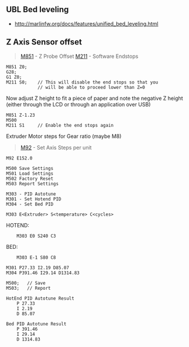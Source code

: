 
## UBL Bed leveling
- http://marlinfw.org/docs/features/unified_bed_leveling.html

## Z Axis Sensor offset
> [M851](http://marlinfw.org/docs/gcode/M851.html) - Z Probe Offset
> [M211](http://marlinfw.org/docs/gcode/M211.html) - Software Endstops
```
M851 Z0;
G28;
G1 Z0;
M211 S0;	// This will disable the end stops so that you 
         	// will be able to proceed lower than Z=0
```          

Now adjust Z height to fit a piece of paper and note the negative Z height
(either through the LCD or through an application over USB)
```
M851 Z-1.23
M500
M211 S1		// Enable the end stops again
```

Extruder Motor steps for Gear ratio (maybe M8)
> [M92](http://marlinfw.org/docs/gcode/M092.html) - Set Axis Steps per unit 
```
M92 E152.0
```


```
M500 Save Settings
M501 Load Settings
M502 Factory Reset
M503 Report Settings
```


```
M303 - PID Autotune
M301 - Set Hotend PID
M304 - Set Bed PID
```
```
M303 E<Extruder> S<temperature> C<cycles>
```
HOTEND:
```
	M303 E0 S240 C3
```
BED:
```
	M303 E-1 S80 C8
```

```
M301 P27.33 I2.19 D85.07
M304 P391.46 I29.14 D1314.83
```
```
M500;	// Save
M503;	// Report
```
```
HotEnd PID Autotune Result
	P 27.33
	I 2.19
	D 85.07
```
```
Bed PID Autotune Result
	P 391.46
	I 29.14
	D 1314.83
```
